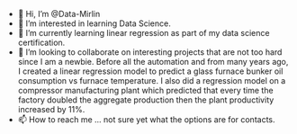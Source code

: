 - 👋 Hi, I’m @Data-Mirlin
- 👀 I’m interested in learning Data Science.
- 🌱 I’m currently learning linear regression as part of my data science certification. 
- 💞️ I’m looking to collaborate on interesting projects that are not too hard since I am a newbie. Before all the automation and from many years ago, I created a linear regression model to predict a glass furnace bunker oil consumption vs furnace temperature. I also did a regression model on a compressor manufacturing plant which predicted that every time the factory doubled the aggregate production then the plant productivity increased by 11%.  
- 📫 How to reach me ... not sure yet what the options are for contacts. 

<!---
Data-Mirlin/Data-Mirlin is a ✨ special ✨ repository because its `README.md` (this file) appears on your GitHub profile.
You can click the Preview link to take a look at your changes.
--->
